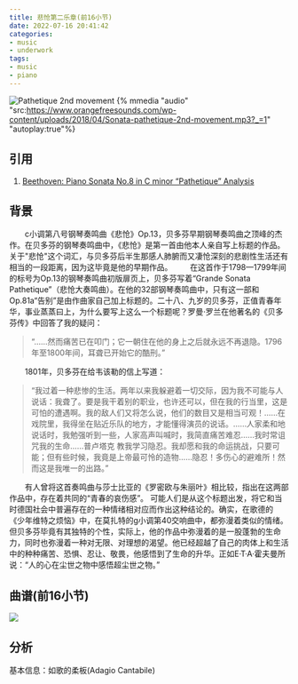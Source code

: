 ```yaml
---
title: 悲怆第二乐章(前16小节)
date: 2022-07-16 20:41:42
categories:
- music
- underwork
tags:
- music
- piano
---
```

![Pathetique 2nd movement](/images/pathe2_title.PNG)
{% mmedia "audio" "src:https://www.orangefreesounds.com/wp-content/uploads/2018/04/Sonata-pathetique-2nd-movement.mp3?_=1" "autoplay:true"%}
## 引用
1. [Beethoven: Piano Sonata No.8 in C minor “Pathetique” Analysis](https://tonic-chord.com/beethoven-piano-sonata-no-8-in-c-minor-pathetique-analysis/#Second_Movement_Adagio_Cantabile)

## 背景
　　c小调第八号钢琴奏鸣曲《悲怆》Op.13，贝多芬早期钢琴奏鸣曲之顶峰的杰作。在贝多芬的钢琴奏鸣曲中，《悲怆》是第一首由他本人亲自写上标题的作品。关于"悲怆"这个词汇，与贝多芬后半生那感人肺腑而又凄怆深刻的悲剧性生活还有相当的一段距离，因为这毕竟是他的早期作品。
　　在这首作于1798—1799年间的标号为Op.13的钢琴奏鸣曲初版扉页上，贝多芬写着“Grande Sonata Pathetique”（悲怆大奏鸣曲）。在他的32部钢琴奏鸣曲中，只有这一部和Op.81a“告别”是由作曲家自己加上标题的。二十八、九岁的贝多芬，正值青春年华，事业蒸蒸曰上，为什么要写上这么一个标题呢？罗曼·罗兰在他著名的《贝多芬传》中回答了我的疑问：
> “……然而痛苦已在叩门；它一朝住在他的身上之后就永远不再退隐。1796年至1800年间，耳聋已开始它的酷刑。”

　　1801年，贝多芬在给韦该勒的信上写道：
> “我过着一种悲惨的生活。两年以来我躲避着一切交际，因为我不可能与人说话：我聋了。要是我干着别的职业，也许还可以，但在我的行当里，这是可怕的遭遇啊。我的敌人们又将怎么说，他们的数目又是相当可观！……在戏院里，我得坐在贴近乐队的地方，才能懂得演员的说话。……人家柔和地说话时，我勉强听到一些，人家高声叫喊时，我简直痛苦难忍……我时常诅咒我的生命……普卢塔克 教我学习隐忍。我却愿和我的命运挑战，只要可能；但有些时候，我竟是上帝最可怜的造物……隐忍！多伤心的避难所！然而这是我唯一的出路。”

　　有人曾将这首奏鸣曲与莎士比亚的《罗密欧与朱丽叶》相比较，指出在这两部作品中，存在着共同的“青春的哀伤感”。 可能人们是从这个标题出发，将它和当时德国社会中普遍存在的一种情绪相对应而作出这种结论的。确实，在歌德的 《少年维特之烦恼》中，在莫扎特的g小调第40交响曲中，都弥漫着类似的情绪。但贝多芬毕竟有其独特的个性，实际上，他的作品中弥漫着的是一股蓬勃的生命力，同时也弥漫着一种对无限、对理想的渴望。他已经超越了自己的肉体上和生活中的种种痛苦、恐惧、忍让、敬畏，他感悟到了生命的升华。正如E·T·A·霍夫曼所说：“人的心在尘世之物中感悟超尘世之物。”

## 曲谱(前16小节)
![](/images/pathe2_first16.png)

## 分析
基本信息：如歌的柔板(Adagio Cantabile)